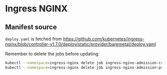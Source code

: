 # Ingress NGINX

## Manifest source

`deploy.yaml` is fetched from https://github.com/kubernetes/ingress-nginx/blob/controller-v1.7.0/deploy/static/provider/baremetal/deploy.yaml

Remember to delete the jobs before updating:

```bash
kubectl --namespace=ingress-nginx delete job ingress-nginx-admission-create
kubectl --namespace=ingress-nginx delete job ingress-nginx-admission-patch
```

